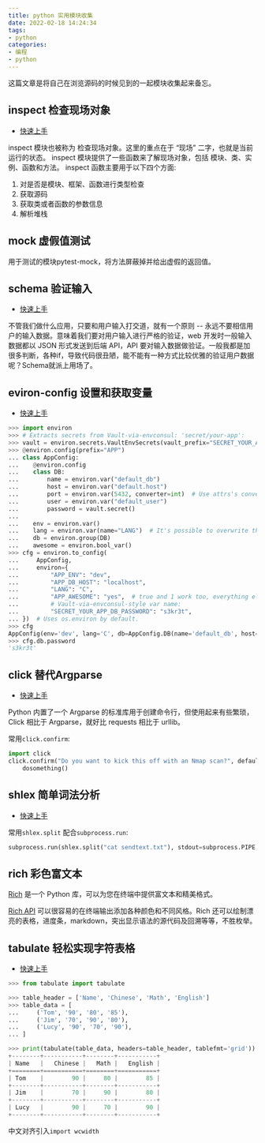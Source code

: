 ```yaml
---
title: python 实用模块收集
date: 2022-02-18 14:24:34
tags:
- python
categories:
- 编程
- python
---
```


这篇文章是将自己在浏览源码的时候见到的一起模块收集起来备忘。

## inspect **检查现场对象**

- [快速上手](https://blog.csdn.net/NeverLate_gogogo/article/details/107752428)

inspect 模块也被称为 检查现场对象。这里的重点在于 “现场” 二字，也就是当前运行的状态。
inspect 模块提供了一些函数来了解现场对象，包括 模块、类、实例、函数和方法。
inspect 函数主要用于以下四个方面: 
1. 对是否是模块、框架、函数进行类型检查
2. 获取源码
3. 获取类或者函数的参数信息
4. 解析堆栈

## mock **虚假值测试**
用于测试的模块pytest-mock，将方法屏蔽掉并给出虚假的返回值。

## schema **验证输入**

- [快速上手](https://segmentfault.com/a/1190000011777230)

不管我们做什么应用，只要和用户输入打交道，就有一个原则 -- 永远不要相信用户的输入数据。意味着我们要对用户输入进行严格的验证，web 开发时一般输入数据都以 JSON 形式发送到后端 API，API 要对输入数据做验证。一般我都是加很多判断，各种if，导致代码很丑陋，能不能有一种方式比较优雅的验证用户数据呢？Schema就派上用场了。

## eviron-config **设置和获取变量**

- [快速上手](https://github.com/hynek/environ-config)

```py
>>> import environ
>>> # Extracts secrets from Vault-via-envconsul: 'secret/your-app':
>>> vault = environ.secrets.VaultEnvSecrets(vault_prefix="SECRET_YOUR_APP")
>>> @environ.config(prefix="APP")
... class AppConfig:
...    @environ.config
...    class DB:
...        name = environ.var("default_db")
...        host = environ.var("default.host")
...        port = environ.var(5432, converter=int)  # Use attrs's converters and validators!
...        user = environ.var("default_user")
...        password = vault.secret()
...
...    env = environ.var()
...    lang = environ.var(name="LANG")  # It's possible to overwrite the names of variables.
...    db = environ.group(DB)
...    awesome = environ.bool_var()
>>> cfg = environ.to_config(
...     AppConfig,
...     environ={
...         "APP_ENV": "dev",
...         "APP_DB_HOST": "localhost",
...         "LANG": "C",
...         "APP_AWESOME": "yes",  # true and 1 work too, everything else is False
...         # Vault-via-envconsul-style var name:
...         "SECRET_YOUR_APP_DB_PASSWORD": "s3kr3t",
... })  # Uses os.environ by default.
>>> cfg
AppConfig(env='dev', lang='C', db=AppConfig.DB(name='default_db', host='localhost', port=5432, user='default_user', password=<SECRET>), awesome=True)
>>> cfg.db.password
's3kr3t'
```

## click **替代Argparse**

- [快速上手](https://www.cnblogs.com/xiao-apple36/p/9089027.html)

Python 内置了一个 Argparse 的标准库用于创建命令行，但使用起来有些繁琐，Click 相比于 Argparse，就好比 requests 相比于 urllib。

常用`click.confirm`:

```py
import click
click.confirm("Do you want to kick this off with an Nmap scan?", default=True):
    dosomething()
```

## shlex **简单词法分析**

- [快速上手](https://docs.python.org/zh-cn/3/library/shlex.html)

常用`shlex.split` 配合`subprocess.run`:
```py
subprocess.run(shlex.split("cat sendtext.txt"), stdout=subprocess.PIPE, universal_newlines=True) 
```

## rich **彩色富文本**

[Rich](https://github.com/Textualize/rich/blob/master/README.cn.md) 是一个 Python 库，可以为您在终端中提供富文本和精美格式。

[Rich API](https://rich.readthedocs.io/en/latest/) 可以很容易的在终端输出添加各种颜色和不同风格。Rich 还可以绘制漂亮的表格，进度条，markdown，突出显示语法的源代码及回溯等等，不胜枚举。

## tabulate **轻松实现字符表格**

- [快速上手](https://python.fasionchan.com/zh_CN/latest/libs/tabulate.html)

```py
>>> from tabulate import tabulate

>>> table_header = ['Name', 'Chinese', 'Math', 'English']
>>> table_data = [
...     ('Tom', '90', '80', '85'),
...     ('Jim', '70', '90', '80'),
...     ('Lucy', '90', '70', '90'),
... ]

>>> print(tabulate(table_data, headers=table_header, tablefmt='grid'))
+--------+-----------+--------+-----------+
| Name   |   Chinese |   Math |   English |
+========+===========+========+===========+
| Tom    |        90 |     80 |        85 |
+--------+-----------+--------+-----------+
| Jim    |        70 |     90 |        80 |
+--------+-----------+--------+-----------+
| Lucy   |        90 |     70 |        90 |
+--------+-----------+--------+-----------+
```

中文对齐引入`import wcwidth`